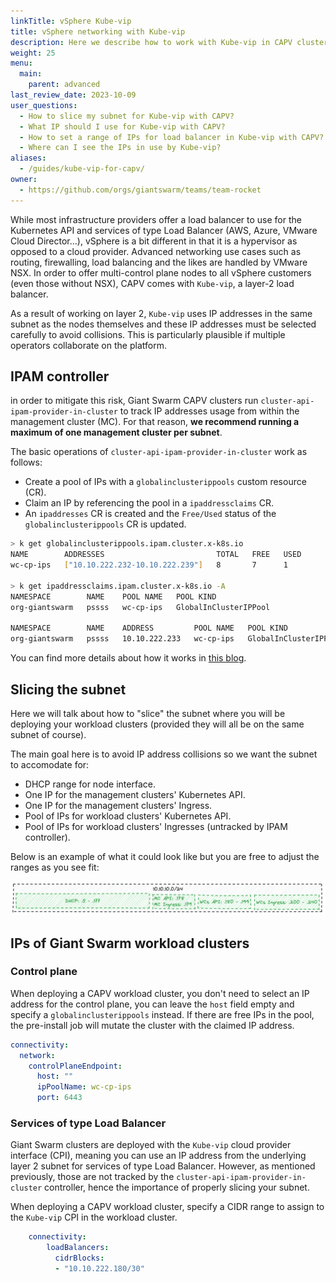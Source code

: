 ```yaml
---
linkTitle: vSphere Kube-vip
title: vSphere networking with Kube-vip
description: Here we describe how to work with Kube-vip in CAPV clusters.
weight: 25
menu:
  main:
    parent: advanced
last_review_date: 2023-10-09
user_questions:
  - How to slice my subnet for Kube-vip with CAPV?
  - What IP should I use for Kube-vip with CAPV?
  - How to set a range of IPs for load balancer in Kube-vip with CAPV?
  - Where can I see the IPs in use by Kube-vip?
aliases:
  - /guides/kube-vip-for-capv/
owner:
  - https://github.com/orgs/giantswarm/teams/team-rocket
---
```

While most infrastructure providers offer a load balancer to use for the Kubernetes API and services of type Load Balancer (AWS, Azure, VMware Cloud Director...), vSphere is a bit different in that it is a hypervisor as opposed to a cloud provider. Advanced networking use cases such as routing, firewalling, load balancing and the likes are handled by VMware NSX. In order to offer multi-control plane nodes to all vSphere customers (even those without NSX), CAPV comes with `Kube-vip`, a layer-2 load balancer.

As a result of working on layer 2, `Kube-vip` uses IP addresses in the same subnet as the nodes themselves and these IP addresses must be selected carefully to avoid collisions. This is particularly plausible if multiple operators collaborate on the platform.

## IPAM controller

in order to mitigate this risk, Giant Swarm CAPV clusters run `cluster-api-ipam-provider-in-cluster` to track IP addresses usage from within the management cluster (MC). For that reason, **we recommend running a maximum of one management cluster per subnet**.

The basic operations of `cluster-api-ipam-provider-in-cluster` work as follows:

* Create a pool of IPs with a `globalinclusterippools` custom resource (CR).
* Claim an IP by referencing the pool in a `ipaddressclaims` CR.
* An `ipaddresses` CR is created and the `Free/Used` status of the `globalinclusterippools` CR is updated.

```sh
> k get globalinclusterippools.ipam.cluster.x-k8s.io
NAME        ADDRESSES                         TOTAL   FREE   USED
wc-cp-ips   ["10.10.222.232-10.10.222.239"]   8       7      1

> k get ipaddressclaims.ipam.cluster.x-k8s.io -A
NAMESPACE        NAME    POOL NAME   POOL KIND
org-giantswarm   pssss   wc-cp-ips   GlobalInClusterIPPool

NAMESPACE        NAME    ADDRESS         POOL NAME   POOL KIND
org-giantswarm   pssss   10.10.222.233   wc-cp-ips   GlobalInClusterIPPool
```

You can find more details about how it works in [this blog](https://deploy-preview-8--jkremser.netlify.app/post/ipam-for-capv/).

## Slicing the subnet

Here we will talk about how to "slice" the subnet where you will be deploying your workload clusters (provided they will all be on the same subnet of course).

The main goal here is to avoid IP address collisions so we want the subnet to accomodate for:

* DHCP range for node interface.
* One IP for the management clusters' Kubernetes API.
* One IP for the management clusters' Ingress.
* Pool of IPs for workload clusters' Kubernetes API.
* Pool of IPs for workload clusters' Ingresses (untracked by IPAM controller).

Below is an example of what it could look like but you are free to adjust the ranges as you see fit:

![kube-vip range](capv-kubevip-ipam.png)

## IPs of Giant Swarm workload clusters

### Control plane

When deploying a CAPV workload cluster, you don't need to select an IP address for the control plane, you can leave the `host` field empty and specify a `globalinclusterippools` instead. If there are free IPs in the pool, the pre-install job will mutate the cluster with the claimed IP address.

```yaml
connectivity:
  network:
    controlPlaneEndpoint:
      host: ""
      ipPoolName: wc-cp-ips
      port: 6443
```

### Services of type Load Balancer

Giant Swarm clusters are deployed with the `Kube-vip` cloud provider interface (CPI), meaning you can use an IP address from the underlying layer 2 subnet for services of type Load Balancer. However, as mentioned previously, those are not tracked by the `cluster-api-ipam-provider-in-cluster` controller, hence the importance of properly slicing your subnet.

When deploying a CAPV workload cluster, specify a CIDR range to assign to the `Kube-vip` CPI in the workload cluster.

```yaml
    connectivity:
        loadBalancers:
          cidrBlocks:
          - "10.10.222.180/30"
```
